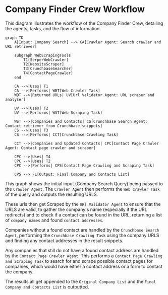 # Company Finder Crew Workflow

This diagram illustrates the workflow of the Company Finder Crew, detailing the agents, tasks, and the flow of information.

```mermaid
graph TD
    A[Input: Company Search] --> CA[Crawler Agent: Search crawler and URL retriever]

    subgraph WebScrapingTools
        T1[SerperWebCrawler]
        T2[WebsiteScraper]
        T3[CrunchbaseSearcher]
        T4[ContactPageCrawler]
    end

    CA -->|Uses| T1
    CA -->|Performs| WBT[Web Crawler Task]
    WBT -->|Returned URLs| UV[Url Validator Agent: URL scraper and analyser]

    UV -->|Uses| T2
    UV -->|Performs| WST[Web Scraping Task]

    WST -->|Companies and Contacts| CS[Crunchbase Search Agent: Contact retriever from Crunchbase snippets]
    CS -->|Uses| T3
    CS -->|Performs| CCT[Crunchbase Crawling Task]

    CCT -->|Companies and Updated Contacts| CPC[Contact Page Crawler Agent: Contact page crawler and scraper]

    CPC -->|Uses| T4
    CPC -->|Uses| T2
    CPC -->|Performs| CPS[Contact Page Crawling and Scraping Task]

    CPS --> FL[Output: Final Company and Contacts List]

```

This graph shows the initial input (Company Search Query) being passed to the `Crawler Agent`. The `Crawler Agent` then performs the `Web Crawler Task` of the query and outputs the resulting URLS. 

These urls then get Scraped by the `URl Validator Agent` to ensure that the URLS are valid, to gather the company's name (especially if the URL redirects) and to check if a contact can be found in the URL, returning a list of `company names` and found `contact addresses`.

Companies without a found contact are handled by the `Crunchbase Search Agent`, performing the `Crunchbase Crawling Task` using the company URLS and finding any contact addresses in the result snippets.

Any companies that still do not have a found contact address are handled by the `Contact Page Crawler Agent`.
This performs a `Contact Page Crawling and SCraping Task` to search for and scrape possible contact pages for companies, which would have either a contact address or a form to contact the company.

The results all get appended to the `Original Company List` and the `Final Company and Contacts List` is outputted.